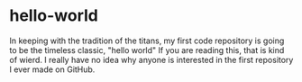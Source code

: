 # hello-world
In keeping with the tradition of the titans, my first code repository is going to be the timeless classic, "hello world"
If you are reading this, that is kind of wierd. 
I really have no idea why anyone is interested in the first repository I ever made on GitHub. 
